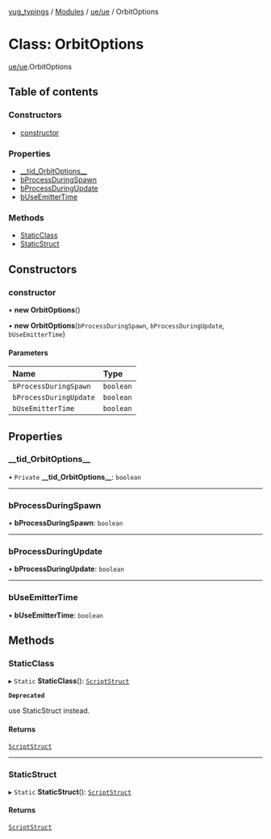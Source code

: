[yug_typings](../README.md) / [Modules](../modules.md) / [ue/ue](../modules/ue_ue.md) / OrbitOptions

# Class: OrbitOptions

[ue/ue](../modules/ue_ue.md).OrbitOptions

## Table of contents

### Constructors

- [constructor](ue_ue.OrbitOptions.md#constructor)

### Properties

- [\_\_tid\_OrbitOptions\_\_](ue_ue.OrbitOptions.md#__tid_orbitoptions__)
- [bProcessDuringSpawn](ue_ue.OrbitOptions.md#bprocessduringspawn)
- [bProcessDuringUpdate](ue_ue.OrbitOptions.md#bprocessduringupdate)
- [bUseEmitterTime](ue_ue.OrbitOptions.md#buseemittertime)

### Methods

- [StaticClass](ue_ue.OrbitOptions.md#staticclass)
- [StaticStruct](ue_ue.OrbitOptions.md#staticstruct)

## Constructors

### constructor

• **new OrbitOptions**()

• **new OrbitOptions**(`bProcessDuringSpawn`, `bProcessDuringUpdate`, `bUseEmitterTime`)

#### Parameters

| Name | Type |
| :------ | :------ |
| `bProcessDuringSpawn` | `boolean` |
| `bProcessDuringUpdate` | `boolean` |
| `bUseEmitterTime` | `boolean` |

## Properties

### \_\_tid\_OrbitOptions\_\_

• `Private` **\_\_tid\_OrbitOptions\_\_**: `boolean`

___

### bProcessDuringSpawn

• **bProcessDuringSpawn**: `boolean`

___

### bProcessDuringUpdate

• **bProcessDuringUpdate**: `boolean`

___

### bUseEmitterTime

• **bUseEmitterTime**: `boolean`

## Methods

### StaticClass

▸ `Static` **StaticClass**(): [`ScriptStruct`](ue_ue.ScriptStruct.md)

**`Deprecated`**

use StaticStruct instead.

#### Returns

[`ScriptStruct`](ue_ue.ScriptStruct.md)

___

### StaticStruct

▸ `Static` **StaticStruct**(): [`ScriptStruct`](ue_ue.ScriptStruct.md)

#### Returns

[`ScriptStruct`](ue_ue.ScriptStruct.md)
